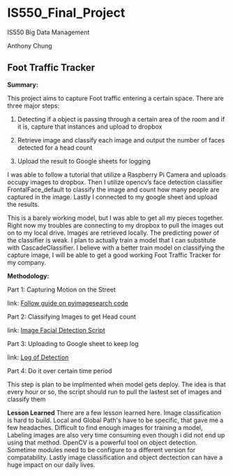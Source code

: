 # IS550_Final_Project


IS550 Big Data Management

Anthony Chung


## **Foot Traffic Tracker**

**Summary:**

This project aims to capture Foot traffic entering a certain space. There are three major steps:
1) Detecting if a object is passing through a certain area of the room and if it is, capture that instances and upload to dropbox 
2) Retrieve image and classify each image and output the number of faces detected for a head count 

3) Upload the result to Google sheets for logging

I was able to follow a tutorial that utilize a Raspberry Pi Camera and uploads occupy images to dropbox. Then I utilize opencv’s face detection classifier FrontalFace_default to classify the image and count how many people are captured in the image. Lastly I connected to my google sheet and upload the results.

This is a barely working model, but I was able to get all my pieces together. Right now my troubles are connecting to my dropbox to pull the images out on to my local drive. Images are retrieved locally. The predicting power of the classifier is weak. I plan to actually train a model that I can substitute with CascadeClassifier. I believe with a better train model on classifying the capture image, I will be able to get a good working Foot Traffic Tracker for my company.

**Methodology:**

Part 1: Capturing Motion on the Street

link: [Follow guide on pyimagesearch code](https://github.com/chungyta/IS550_Final_Project/tree/master/pi-home-surveillance)


Part 2: Classifying Images to get Head count

link: [Image Facial Detection Script](https://github.com/chungyta/IS550_Final_Project/blob/master/Image%20Detector/Image%20Detection%20Counter.ipynb)

Part 3: Uploading to Google sheet to keep log

link: [Log of Detection](https://docs.google.com/spreadsheets/d/1u_JBNiOXtJC5Au156EJ7hdqkE26QPMNrrI7QeFw2YbI/edit?usp=sharing)

Part 4: Do it over certain time period

This step is plan to be implmented when model gets deploy. The idea is that every hour or so, the script should run to pull the lastest set of images and classify them 

**Lesson Learned**
There are a few lesson learned here. Image classification is hard to build. Local and Global Path's have to be specific, that gave me a few headaches. Difficult to find enough images for training a model, Labeling images are also very time consuming even though i did not end up using that method. OpenCV is a powerful tool on object detection. Sometime modules need to be configure to a different version for compatability. Lastly image classification and object dectection can have a huge impact on our daily lives. 

